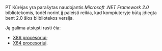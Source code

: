 PT Kūrėjas yra parašytas naudojantis _Microsoft .NET Framework 2.0_ bibliotekomis, todėl norint jį paleisti reikia, kad kompiuteryje būtų įdiegta bent 2.0 šios blibliotekos versija. 

Ją galima atsiųsti rasti čia: 
* [X86 procesoriui](http://www.microsoft.com/downloads/details.aspx?displaylang=en&FamilyID=0856eacb-4362-4b0d-8edd-aab15c5e04f5);
* [X64 procesoriui](http://www.microsoft.com/downloads/details.aspx?displaylang=en&FamilyID=0856eacb-4362-4b0d-8edd-aab15c5e04f5).
